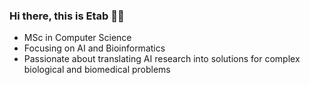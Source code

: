 ### Hi there, this is Etab 👩‍🦰
- MSc in Computer Science 
- Focusing on AI and Bioinformatics
- Passionate about translating AI research into solutions for complex biological and biomedical problems  

<!--
**etab12/etab12** is a ✨ _special_ ✨ repository because its `README.md` (this file) appears on your GitHub profile.

Here are some ideas to get you started:
- lifelong learner 
- I’m currently learning ML and DL models
- I'm looking forward to work on real world problems 

-->
